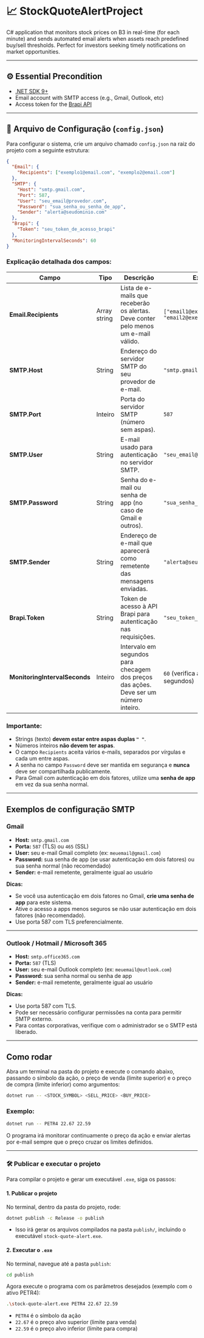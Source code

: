 # 📈 StockQuoteAlertProject

C# application that monitors stock prices on B3 in real-time (for each minute) and sends automated email alerts when assets reach predefined buy/sell thresholds. Perfect for investors seeking timely notifications on market opportunities.

---

## ⚙️ Essential Precondition

- [.NET SDK 9+](https://dotnet.microsoft.com/en-us/download)
- Email account with SMTP access (e.g., Gmail, Outlook, etc)
- Access token for the [Brapi API](https://brapi.dev/)

---

## 🔧 Arquivo de Configuração (`config.json`)

Para configurar o sistema, crie um arquivo chamado `config.json` na raiz do projeto com a seguinte estrutura:

```json
{
  "Email": {
    "Recipients": ["exemplo1@email.com", "exemplo2@email.com"]
  },
  "SMTP": {
    "Host": "smtp.gmail.com",
    "Port": 587,
    "User": "seu_email@provedor.com",
    "Password": "sua_senha_ou_senha_de_app",
    "Sender": "alerta@seudominio.com"
  },
  "Brapi": {
    "Token": "seu_token_de_acesso_brapi"
  },
  "MonitoringIntervalSeconds": 60
}
```

### Explicação detalhada dos campos:

| Campo                       | Tipo         | Descrição                                                                                 | Exemplo                                   |
|-----------------------------|--------------|-------------------------------------------------------------------------------------------|-------------------------------------------|
| **Email.Recipients**         | Array string | Lista de e-mails que receberão os alertas. Deve conter pelo menos um e-mail válido.      | `["email1@exemplo.com", "email2@exemplo.com"]` |
| **SMTP.Host**                | String       | Endereço do servidor SMTP do seu provedor de e-mail.                                     | `"smtp.gmail.com"`                         |
| **SMTP.Port**                | Inteiro      | Porta do servidor SMTP (número sem aspas).                                               | `587`                                     |
| **SMTP.User**                | String       | E-mail usado para autenticação no servidor SMTP.                                         | `"seu_email@provedor.com"`                 |
| **SMTP.Password**            | String       | Senha do e-mail ou senha de app (no caso de Gmail e outros).                             | `"sua_senha_ou_senha_de_app"`             |
| **SMTP.Sender**              | String       | Endereço de e-mail que aparecerá como remetente das mensagens enviadas.                  | `"alerta@seudominio.com"`                  |
| **Brapi.Token**              | String       | Token de acesso à API Brapi para autenticação nas requisições.                           | `"seu_token_de_acesso_brapi"`              |
| **MonitoringIntervalSeconds**| Inteiro      | Intervalo em segundos para checagem dos preços das ações. Deve ser um número inteiro.    | `60` (verifica a cada 60 segundos)        |

### Importante:

- Strings (texto) **devem estar entre aspas duplas `" "`**.
- Números inteiros **não devem ter aspas**.
- O campo `Recipients` aceita vários e-mails, separados por vírgulas e cada um entre aspas.
- A senha no campo `Password` deve ser mantida em segurança e **nunca** deve ser compartilhada publicamente.
- Para Gmail com autenticação em dois fatores, utilize uma **senha de app** em vez da sua senha normal.

---

## Exemplos de configuração SMTP

### Gmail

- **Host:** `smtp.gmail.com`
- **Porta:** `587` (TLS) ou `465` (SSL)
- **User:** seu e-mail Gmail completo (ex: `meuemail@gmail.com`)
- **Password:** sua senha de app (se usar autenticação em dois fatores) ou sua senha normal (não recomendado)
- **Sender:** e-mail remetente, geralmente igual ao usuário

**Dicas:**

- Se você usa autenticação em dois fatores no Gmail, **crie uma senha de app** para este sistema.
- Ative o acesso a apps menos seguros se não usar autenticação em dois fatores (não recomendado).
- Use porta 587 com TLS preferencialmente.

---

### Outlook / Hotmail / Microsoft 365

- **Host:** `smtp.office365.com`
- **Porta:** `587` (TLS)
- **User:** seu e-mail Outlook completo (ex: `meuemail@outlook.com`)
- **Password:** sua senha normal ou senha de app
- **Sender:** e-mail remetente, geralmente igual ao usuário

**Dicas:**

- Use porta 587 com TLS.
- Pode ser necessário configurar permissões na conta para permitir SMTP externo.
- Para contas corporativas, verifique com o administrador se o SMTP está liberado.

---

## Como rodar

Abra um terminal na pasta do projeto e execute o comando abaixo, passando o símbolo da ação, o preço de venda (limite superior) e o preço de compra (limite inferior) como argumentos:

```bash
dotnet run -- <STOCK_SYMBOL> <SELL_PRICE> <BUY_PRICE>
```

### Exemplo:

```bash
dotnet run -- PETR4 22.67 22.59
```

O programa irá monitorar continuamente o preço da ação e enviar alertas por e-mail sempre que o preço cruzar os limites definidos.

---

### 🛠️ Publicar e executar o projeto

Para compilar o projeto e gerar um executável `.exe`, siga os passos:

#### 1. Publicar o projeto

No terminal, dentro da pasta do projeto, rode:

```bash
dotnet publish -c Release -o publish
```

- Isso irá gerar os arquivos compilados na pasta `publish/`, incluindo o executável `stock-quote-alert.exe`.

#### 2. Executar o `.exe`

No terminal, navegue até a pasta `publish`:

```bash
cd publish
```

Agora execute o programa com os parâmetros desejados (exemplo com o ativo PETR4):

```bash
.\stock-quote-alert.exe PETR4 22.67 22.59
```

- `PETR4` é o símbolo da ação
- `22.67` é o preço alvo superior (limite para venda)
- `22.59` é o preço alvo inferior (limite para compra)